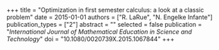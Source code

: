 +++
title = "Optimization in first semester calculus: a look at a classic problem"
date = 2015-01-01
authors = ["R. LaRue", "N. Engelke Infante"]
publication_types = ["2"]
abstract = ""
selected = false
publication = "*International Journal of Mathematical Education in Science and Technology*"
doi = "10.1080/0020739X.2015.1067844"
+++

